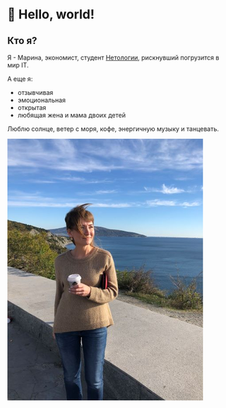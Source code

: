 # :full_moon_with_face: Hello, world!

## Кто я?

Я - Марина, экономист, студент [Нетологии](https://netology.ru/netology-branding), рискнувший погрузится в мир IT. 

А еще я:
- отзывчивая
- эмоциональная
- открытая
- любящая жена и мама двоих детей 

Люблю солнце, ветер с моря, кофе, энергичную музыку и танцевать.

![Момент](https://github.com/23mkovtun/Homework-first-project/blob/main/2FD1628C-EFD5-4078-BF6B-118C66E8922D%20(1).jpeg?raw=true)

